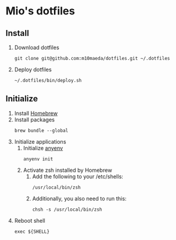 # Mio's dotfiles

## Install

1. Download dotfiles
    ```shell
    git clone git@github.com:m10maeda/dotfiles.git ~/.dotfiles
    ```
2. Deploy dotfiles
    ```shell
    ~/.dotfiles/bin/deploy.sh
    ```

## Initialize

1. Install [Homebrew](https://brew.sh/index_ja)
2. Install packages
    ```shell
    brew bundle --global
    ```
3. Initialize applications
    1. Initialize [anyenv](https://github.com/anyenv/anyenv)
        ```shell
        anyenv init
        ```
    2. Activate zsh installed by Homebrew
        1. Add the following to your /etc/shells:
            ```shell
            /usr/local/bin/zsh
            ```
        2. Additionally, you also need to run this:
            ```shell
            chsh -s /usr/local/bin/zsh
            ```
4. Reboot shell
    ```
    exec ${SHELL}
    ```
